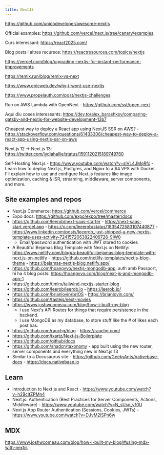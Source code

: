 ```yaml
---
title: NextJS
---
```


https://github.com/unicodeveloper/awesome-nextjs

Official examples: https://github.com/vercel/next.js/tree/canary/examples

Curs interessant: https://react2025.com/

Blog posts i altres recursos: https://reactresources.com/topics/nextjs

https://vercel.com/blog/upgrading-nextjs-for-instant-performance-improvements

https://remix.run/blog/remix-vs-next

https://www.epicweb.dev/why-i-wont-use-nextjs

https://www.propelauth.com/post/nextjs-challenges

Run on AWS Lambda with OpenNext - https://github.com/sst/open-next

Aquí diu coses interessants: https://dev.to/alex_barashkov/comparing-gatsby-and-nextjs-for-website-development-13b7

Cheapest way to deploy a React app using NextJS SSR on AWS? - https://stackoverflow.com/questions/61433306/cheapest-way-to-deploy-a-react-app-using-nextjs-ssr-on-aws

Next.js 12 → Next.js 13: https://twitter.com/lydiahallie/status/1591120215189749760

Self-Hosting Next.js - https://www.youtube.com/watch?v=sIVL4JMqRfc - Learn how to deploy Next.js, Postgres, and Nginx to a $4 VPS with Docker. I'll explain how to use and configure Next.js features like image optimization, caching & ISR, streaming, middleware, server components, and more.

## Site examples and repos

- Next.js Commerce: https://github.com/vercel/commerce
- Expo docs: https://github.com/expo/expo/tree/master/docs
- https://github.com/leerob/next-saas-starter - https://next-saas-start.vercel.app - https://x.com/leeerob/status/1835472583107440877 - https://www.linkedin.com/posts/leeerob_just-shipped-a-new-nextjs-template-uses-activity-7241572063822409728-9IW0
  - Email/password authentication with JWT stored to cookies
- A Beautiful Bejamas Blog Template with Next.js on Netlify: https://www.netlify.com/blog/a-beautiful-bejamas-blog-template-with-next.js-on-netlify - https://github.com/netlify-templates/nextjs-blog-theme - https://bejamas-nextjs-blog.netlify.app/
- https://github.com/hoangvvo/nextjs-mongodb-app, auth amb Passport, hi ha 4 blog posts: https://hoangvvo.com/blog/next-js-and-mongodb-app-1
- https://github.com/timlrx/tailwind-nextjs-starter-blog
- https://github.com/leerob/leerob.io - https://leerob.io/
- https://github.com/brianlovin/briOS - https://brianlovin.com/
- https://github.com/tastejs/next-movies
- https://www.joshwcomeau.com/blog/how-i-built-my-blog
  - I use Next's API Routes for things that require persistence in the backend.
  - I use MongoDB as my database, to store stuff like the # of likes each post has.
- https://github.com/rauchg/blog - https://rauchg.com/
- https://github.com/ixartz/Next-js-Boilerplate
- https://github.com/github/docs
- https://github.com/shadcn/taxonomy - app built using the new router, server components and everything new in Next.js 13
- Similar to a Docusaurus site - https://github.com/GeekyAnts/nativebase-docs - https://docs.nativebase.io

## Learn

- Introduction to Next.js and React - https://www.youtube.com/watch?v=h2BcitZPMn4
- Next.js: Authentication (Best Practices for Server Components, Actions, Middleware) - https://www.youtube.com/watch?v=N_sUsq_y10U
- Next.js App Router Authentication (Sessions, Cookies, JWTs) - https://www.youtube.com/watch?v=DJvM2lSPn6w

## MDX

https://www.joshwcomeau.com/blog/how-i-built-my-blog/#using-mdx-with-nextjs
